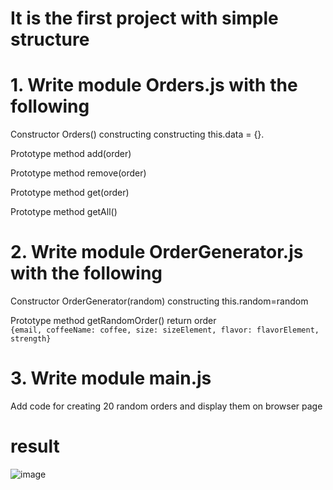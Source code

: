 # It is the first project with simple structure


# 1. Write module Orders.js with the following 

Constructor Orders() constructing constructing this.data = {}.   

Prototype method add(order)  
  
Prototype method remove(order) 

Prototype method get(order) 

Prototype method getAll() 
  
# 2. Write module OrderGenerator.js with the following  

Constructor OrderGenerator(random) constructing this.random=random  

Prototype method getRandomOrder() return order  
  `{email, coffeeName: coffee, size: sizeElement, flavor: flavorElement, strength}`    
    
# 3. Write module main.js   
Add code for creating 20 random orders and display them on browser page   

  # result  
  
 ![image](https://github.com/user-attachments/assets/b25a85f4-9d5f-4889-8303-03b86f2284ad)
